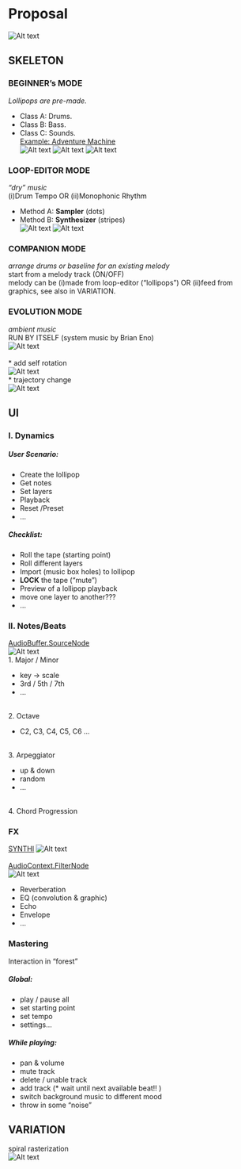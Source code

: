 # Proposal
![Alt text](https://github.com/CandylabS/Lollipop-Forest/blob/master/public/img/screenshots/demo.png?raw=true)
## SKELETON
### BEGINNER’s MODE
*Lollipops are pre-made.*
* Class A: Drums.
* Class B: Bass.
* Class C: Sounds.
</br> [Example: Adventure Machine](http://www.madeon.fr/adventuremachine/)
</br>![Alt text](https://github.com/CandylabS/Lollipop-Forest/blob/master/public/img/screenshots/Madeon1.png?raw=true)
![Alt text](https://github.com/CandylabS/Lollipop-Forest/blob/master/public/img/screenshots/Madeon2.png?raw=true)
![Alt text](https://github.com/CandylabS/Lollipop-Forest/blob/master/public/img/screenshots/Madeon3.png?raw=true)

### LOOP-EDITOR MODE
*“dry” music*
</br>(i)Drum Tempo OR (ii)Monophonic Rhythm
* Method A: **Sampler** (dots)
* Method B: **Synthesizer** (stripes)
</br>![Alt text](https://github.com/CandylabS/Lollipop-Forest/blob/master/public/img/screenshots/Sampler.png?raw=true)
![Alt text](https://github.com/CandylabS/Lollipop-Forest/blob/master/public/img/screenshots/Synthesizer.png?raw=true)

### COMPANION MODE
*arrange drums or baseline for an existing melody*
</br>start from a melody track (ON/OFF)
</br>melody can be (i)made from loop-editor (“lollipops”) OR (ii)feed from graphics, see also in VARIATION.

### EVOLUTION MODE
*ambient music*
<br>RUN BY ITSELF (system music by Brian Eno)
</br>![Alt text](https://github.com/CandylabS/Lollipop-Forest/blob/master/public/img/screenshots/discreetmusic.jpg?raw=true)
</br></br>* add self rotation
</br>![Alt text](https://github.com/CandylabS/Lollipop-Forest/blob/master/public/img/screenshots/Circles.png?raw=true)
</br>* trajectory change
</br>![Alt text](https://github.com/CandylabS/Lollipop-Forest/blob/master/public/img/screenshots/MetaBalls.png?raw=true)

## UI
### I. Dynamics

##### User Scenario:
* Create the lollipop
* Get notes
* Set layers
* Playback
* Reset /Preset
* …

##### Checklist:
* Roll the tape (starting point)
* Roll different layers
* Import (music box holes) to lollipop
* **LOCK** the tape (“mute”)
* Preview of a lollipop playback
* move one layer to another???
* …

### II. Notes/Beats	
[AudioBuffer.SourceNode](http://teropa.info/blog/2016/07/28/javascript-systems-music.html)
</br>![Alt text](https://github.com/CandylabS/Lollipop-Forest/blob/master/public/img/screenshots/webaudio-graph-airports-system.png?raw=true)
</br> 1. Major / Minor
* key -> scale
* 3rd / 5th / 7th 
* …

</br> 2. Octave
* C2, C3, C4, C5, C6 …

</br> 3. Arpeggiator
* up & down
* random
* …

</br> 4. Chord Progression

### FX	
[SYNTHI](https://github.com/AlexNisnevich/synthi-js)
![Alt text](https://github.com/CandylabS/Lollipop-Forest/blob/master/public/img/screenshots/SYNTHI.jpeg?raw=true)
</br></br>[AudioContext.FilterNode](http://teropa.info/blog/2016/07/28/javascript-systems-music.html)
</br>![Alt text](https://github.com/CandylabS/Lollipop-Forest/blob/master/public/img/screenshots/webaudio-graph-discreet-full.png?raw=true)
* Reverberation
* EQ (convolution & graphic)
* Echo
* Envelope
* …

### Mastering
Interaction in “forest”

##### Global:
* play / pause all
* set starting point
* set tempo
* settings…

##### While playing:
* pan & volume
* mute track
* delete / unable track
* add track (* wait until next available beat!! )
* switch background music to different mood
* throw in some “noise”

## VARIATION
spiral rasterization
</br>![Alt text](https://github.com/CandylabS/Lollipop-Forest/blob/master/public/img/screenshots/Rasterize.png?raw=true)





